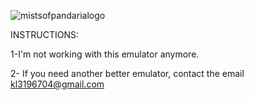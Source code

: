 ![mistsofpandarialogo](https://cloud.githubusercontent.com/assets/812439/18619016/c10a0e20-7dfa-11e6-92c3-0f0dc1f1be75.png)


 INSTRUCTIONS:

1-I'm not working with this emulator anymore.

2- If you need another better emulator, contact the email kl3196704@gmail.com



